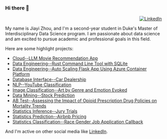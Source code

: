 ### Hi there 👋
<div align="right"> 

  [![LinkedIn](https://img.shields.io/badge/linkedin-%230077B5.svg?style=for-the-badge&logo=linkedin&logoColor=white)](https://www.linkedin.com/in/jiayi-zhou-0b6805197/)

</div>
My name is Jiayi Zhou, and I'm a second-year student in Duke's Master of Interdisciplinary Data Science program. I am passionate about data science and am excited to pursue academic and professional goals in this field.

Here are some highlight projects:
* [Cloud--LLM Movie Recommendation App](https://gitlab.com/jeremymtan/jjta-cloud-final)
* [Data Engineering--Rust Command Line Tool with SQLite](https://github.com/JiayiZhou36/Fall2023_IDS706_IndividualProject2_JiayiZhou)
* [Data Engineering--Auto Scaling Flask App Using Azure Container Platform](https://github.com/JiayiZhou36/DE_team_project)
* [Database Interface--Car Dealership](https://github.com/JiayiZhou36/DatabaseManagementProject)
* [NLP--YouTube Classification](https://github.com/JiayiZhou36/Fall2023_IDS703_FinalProject)
* [Image Classification--Art by Genre and Emotion Evoked](https://github.com/JiayiZhou36/Classifying-Art-by-Genre-and-Emotion-Evoked)
* [Data Mining--Stock Prediction](https://github.com/JiayiZhou36/DataMiningProject)
* [AB Test--Assessing the Impact of Opioid Prescription Drug Policies on Mortality Trends](https://github.com/JiayiZhou36/opioid-2023-group-8-final-opioid)
* [Statistics Inference--Jury Trials](https://github.com/JiayiZhou36/StatisticsCapstone)
* [Statistics Prediction--Airbnb Pricing](https://github.com/JiayiZhou36/Fall2023_IDS702_IndividualAnalysis_1)
* [Statistics Classification--Race Gender Job Application Callback](https://github.com/JiayiZhou36/Fall2023_IDS702_IndividualAnalysis_2)

And I'm active on other social media like [LinkedIn](https://www.linkedin.com/in/jiayi-zhou-0b6805197/).

<!--
**JiayiZhou36/JiayiZhou36** is a ✨ _special_ ✨ repository because its `README.md` (this file) appears on your GitHub profile.

Here are some ideas to get you started:

- 🔭 I’m currently working on ...
- 🌱 I’m currently learning ...
- 👯 I’m looking to collaborate on ...
- 🤔 I’m looking for help with ...
- 💬 Ask me about ...
- 📫 How to reach me: ...
- 😄 Pronouns: ...
- ⚡ Fun fact: ...
-->
